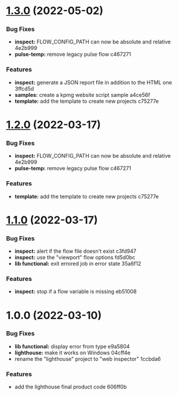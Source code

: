 # [1.3.0](/compare/v1.1.0...v1.3.0) (2022-05-02)


### Bug Fixes

* **inspect:** FLOW_CONFIG_PATH can now be absolute and relative 4e2b999
* **pulse-temp:** remove legacy pulse flow c467271


### Features

* **inspect:** generate a JSON report file in addition to the HTML one 3ffcd5d
* **samples:** create a kpmg website script sample a4ce56f
* **template:** add the template to create new projects c75277e



# [1.2.0](/compare/v1.1.0...v1.2.0) (2022-03-17)


### Bug Fixes

* **inspect:** FLOW_CONFIG_PATH can now be absolute and relative 4e2b999
* **pulse-temp:** remove legacy pulse flow c467271


### Features

* **template:** add the template to create new projects c75277e



# [1.1.0](/compare/v1.0.0...v1.1.0) (2022-03-17)


### Bug Fixes

* **inspect:** alert if the flow file doesn't exist c3fd947
* **inspect:** use the "viewport" flow options fd5d0bc
* **lib functional:** exit errored job in error state 35a6f12


### Features

* **inspect:** stop if a flow variable is missing eb51008



# 1.0.0 (2022-03-10)


### Bug Fixes

* **lib functional:** display error from type e9a5804
* **lighthouse:** make it works on Windows 04cff4e
* rename the "lighthouse" project to "web inspector" 1ccbda6


### Features

* add the lighthouse final product code 606ff0b



